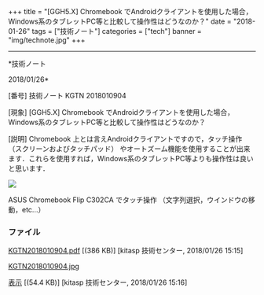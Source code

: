 ﻿+++
title = "[GGH5.X] Chromebook でAndroidクライアントを使用した場合，Windows系のタブレットPC等と比較して操作性はどうなのか？"
date = "2018-01-26"
tags = ["技術ノート"]
categories = ["tech"]
banner = "img/technote.jpg"
+++

-----------------------------------------------------------------------------------------------------------------------------

*技術ノート

2018/01/26*


[番号]
技術ノート KGTN 2018010904

[現象]
[GGH5.X] Chromebook
でAndroidクライアントを使用した場合，Windows系のタブレットPC等と比較して操作性はどうなのか？

[説明]
Chromebook 上とは言えAndroidクライアントですので，タッチ操作
（スクリーンおよびタッチパッド）
やオートズーム機能を使用することが出来ます．これらを使用すれば，Windows系のタブレットPC等よりも操作性は良いと思います．

![](http://techreport.kitasp.net/attachments/download/3940/KGTN2018010904.jpg)

ASUS Chromebook Flip C302CA でタッチ操作
（文字列選択，ウインドウの移動，etc...）


### ファイル

 
 


[KGTN2018010904.pdf](http://techreport.kitasp.net/attachments/download/3939/KGTN2018010904.pdf)
 [(386 KB)] [kitasp 技術センター, 2018/01/26
15:15]

[KGTN2018010904.jpg](http://techreport.kitasp.net/attachments/download/3940/KGTN2018010904.jpg)

[表示](http://techreport.kitasp.net/attachments/3940/KGTN2018010904.jpg "表示")
 [(54.4 KB)] [kitasp 技術センター, 2018/01/26
15:16]


 


 

